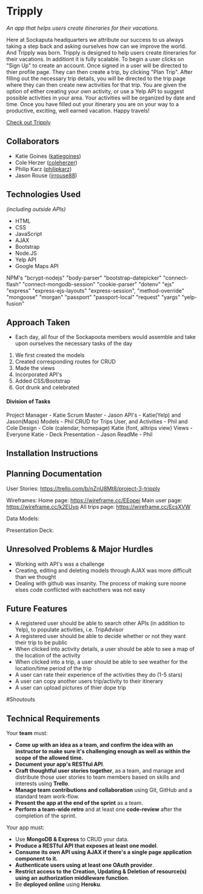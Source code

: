 # Tripply

*An app that helps users create itineraries for their vacations.*

Here at Sockaputa headquarters we attribute our success to us always taking a step back and asking ourselves how can we improve the world. And Tripply was born. Tripply is designed to help users create itineraries for their vacations. In additiont it is fully scalable. To begin a user clicks on "Sign Up" to create an account. Once signed in a user will be directed to thier profile page. They can then create a trip, by clicking "Plan Trip". After filling out the necessary trip details, you will be directed to the trip page where they can then create new activities for that trip. You are given the option of either creating your own activity, or use a Yelp API to suggest possible activities in your area. Your activities will be organized by date and time. Once you have filled out your itinerary you are on your way to a productive, exciting, well earned vacation. Happy travels!

[Check out Tripply](https://fathomless-brushlands-88760.herokuapp.com/)



## Collaborators

- Katie Goines  ([katiegoines](https://github.com/katiegoines))
- Cole Herzer ([coleherzer](https://github.com/coleherzer))
- Philip Karz  ([philipkarz](https://github.com/philipkarz))
- Jason Rouse  ([jrrouse88](https://github.com/jrrouse88))

 

## Technologies Used

*(including outside APIs)*
- HTML
- CSS
- JavaScript
- AJAX
- Bootstrap 
- Node.JS
- Yelp API
- Google Maps API

NPM's
    "bcrypt-nodejs"
    "body-parser"
    "bootstrap-datepicker"
    "connect-flash"
    "connect-mongodb-session"
    "cookie-parser"
    "dotenv"
    "ejs"
    "express"
    "express-ejs-layouts"
    "express-session",
    "method-override"
    "mongoose"
    "morgan"
    "passport"
    "passport-local"
    "request"
    "yargs"
    "yelp-fusion"

## Approach Taken
- Each day, all four of the Sockapoota members would assemble and take upon ourselves the necessary tasks of the day
1. We first created the models
2. Created corresponding routes for CRUD
3. Made the views
4. Incorporated API's
5. Added CSS/Bootstrap 
6. Got drunk and celebrated


#### Division of Tasks
Project Manager - Katie
Scrum Master - Jason
API's - Katie(Yelp) and Jason(Maps)
Models - Phil
CRUD for Trips User, and Activities - Phil and Cole
Design - Cole (calendar, homepage) Katie (font, alltrips view)
Views - Everyone
Katie - Deck
Presentation - Jason
ReadMe - Phil



## Installation Instructions



## Planning Documentation

User Stories: https://trello.com/b/nZnU8Mt8/project-3-tripply

Wireframes: 
Home page: https://wireframe.cc/EEopei
Main user page: https://wireframe.cc/k2EUyp
All trips page: https://wireframe.cc/EcsXVW

Data Models: 

Presentation Deck: 



## Unresolved Problems & Major Hurdles
- Working with API's was a challenge
- Creating, editing and deleting models through AJAX was more difficult
than we thought
- Dealing with github was insanity. The process of making sure noone elses code conflicted with eachothers was not easy



## Future Features
- A registered user should be able to search other APIs (in addition to Yelp), to populate activities, i.e. TripAdvisor
- A registered user should be able to decide whether or not they want their trip to be public
- When clicked into activity details, a user should be able to see a map of the location of the activity
- When clicked into a trip, a user should be able to see weather for the location/time period of the trip
- A user can rate their experience of the activities they do (1-5 stars)
- A user can copy another users trip/activity to their itinerary
- A user can upload pictures of thier dope trip

#Shoutouts

## Technical Requirements

Your **team** must:

- **Come up with an idea as a team, and confirm the idea with an instructor to make sure it's challenging enough as well as within the scope of the allowed time.**
- **Document your app's RESTful API**.
- **Craft thoughtful user stories together**, as a team, and manage and distribute those user stories to team members based on skills and interests using **Trello**.
- **Manage team contributions and collaboration** using Git, GitHub and a standard team work-flow.
- **Present the app at the end of the sprint** as a team.
- **Perform a team-wide retro** and at least one **code-review** after the completion of the sprint.

Your app must:

- Use **MongoDB & Express** to CRUD your data.
- **Produce a RESTful API that exposes at least one model**.
- **Consume its own API using AJAX if there's a single page application component to it.**
- **Authenticate users using at least one OAuth provider**.
- **Restrict access to the Creation, Updating & Deletion of resource(s) using an authorization middleware function**.
- Be **deployed online** using **Heroku**.


